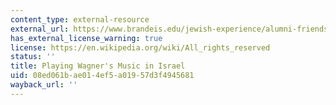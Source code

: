 ```yaml
---
content_type: external-resource
external_url: https://www.brandeis.edu/jewish-experience/alumni-friends/2023/february/wagner-israel-miller.html
has_external_license_warning: true
license: https://en.wikipedia.org/wiki/All_rights_reserved
status: ''
title: Playing Wagner's Music in Israel
uid: 08ed061b-ae01-4ef5-a019-57d3f4945681
wayback_url: ''
---
```

